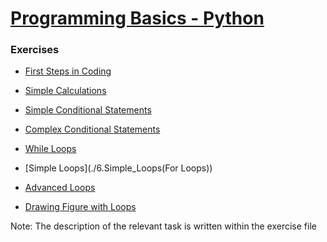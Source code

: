 # [Programming Basics - Python](https://softuni.bg/trainings/2328/programming-basics-with-python-april-2019)

### Exercises
* [First Steps in Coding](./1.First_Steps_in_Coding)

* [Simple Calculations](./2.Simple_Calculations)

* [Simple Conditional Statements](./3.Simple_Conditional_Statements)

* [Complex Conditional Statements](./4.Complex_Conditional_Statements)

* [While Loops](./5.While_Loops)

* [Simple Loops](./6.Simple_Loops(For Loops))

* [Advanced Loops](./7.Advanced_Loops)

* [Drawing Figure with Loops](./8.Drawing_Figures_with_Loops)


Note: The description of the relevant task is written within the exercise file
